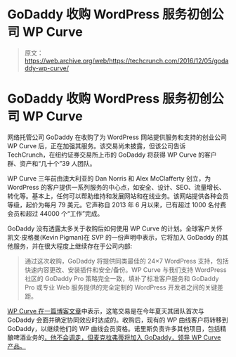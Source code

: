 # GoDaddy 收购 WordPress 服务初创公司 WP Curve 

> 原文：<https://web.archive.org/web/https://techcrunch.com/2016/12/05/godaddy-wp-curve/>

# GoDaddy 收购 WordPress 服务初创公司 WP Curve

网络托管公司 GoDaddy 在收购了为 WordPress 网站提供服务和支持的创业公司 WP Curve 后，正在加强其服务。该交易尚未披露，但该公司告诉 TechCrunch，在纽约证券交易所上市的 GoDaddy 将获得 WP Curve 的客户群、资产和“几十个”39 人团队。

WP Curve 三年前由澳大利亚的 Dan Norris 和 Alex McClafferty 创立，为 WordPress 的客户提供一系列服务的中心点，如安全、设计、SEO、流量增长、转化等。基本上，任何可以帮助维持和发展网站和在线业务。该网站提供各种会员等级，起价为每月 79 美元。它声称自 2013 年 6 月以来，已有超过 1000 名付费会员和超过 44000 个“工作”完成。

GoDaddy 没有透露太多关于收购后如何使用 WP Curve 的计划。全球客户关怀凯文·皮格曼(Kevin Pigman)在 SVP 的一份声明中表示，它将加入 GoDaddy 的其他服务，并在很大程度上继续存在于公司内部:

> 通过这次收购，GoDaddy 将提供同类最佳的 24×7 WordPress 支持，包括快速内容更改、安装插件和安全/备份。WP Curve 与我们支持 WordPress 社区的 GoDaddy Pro 策略完全一致，填补了标准客户服务和 GoDaddy Pro 或专业 Web 服务提供的完全定制的 WordPress 开发者之间的关键差距。

[WP Curve 在一篇博客文章](https://web.archive.org/web/20230201043809/https://wpcurve.com/wp-curve-joins-godaddy/)中表示，这笔交易是在今年夏天其团队首次与 GoDaddy 会面并确定协同效应时达成的。收购后，现有的 WP 曲线客户将转移到 GoDaddy，以继续他们的 WP 曲线会员资格。诺里斯负责许多其他项目，包括精酿啤酒业务的[，他不会调走，但麦克拉弗蒂将加入 GoDaddy，领导 WP Curve 产品。](https://web.archive.org/web/20230201043809/http://blackhops.com.au/)